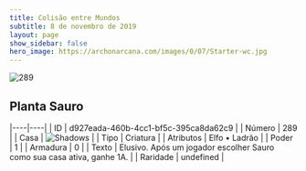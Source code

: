 ```yaml
---
title: Colisão entre Mundos
subtitle: 8 de novembro de 2019
layout: page
show_sidebar: false
hero_image: https://archonarcana.com/images/0/07/Starter-wc.jpg
---
```


![289](https://cdn.keyforgegame.com/media/card_front/pt/452_289_X9CMQQHVR5QW_pt.png)

## Planta Sauro

|----|----|
| ID | d927eada-460b-4cc1-bf5c-395ca8da62c9 |
| Número | 289 |
| Casa | ![Shadows](https://archonarcana.com/images/thumb/e/ee/Shadows.png/22px-Shadows.png "Sombras") |
| Tipo | Criatura |
| Atributos | Elfo • Ladrão |
| Poder | 1 |
| Armadura | 0 |
| Texto | Elusivo. Após um jogador escolher Sauro como sua casa ativa, ganhe 1A. |
| Raridade | undefined |
